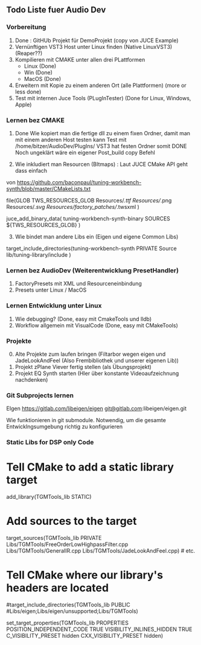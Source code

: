 ## Todo Liste fuer Audio Dev

### Vorbereitung

1. Done : GitHUb Projekt für DemoProjekt (copy von JUCE Example)
2. Vernünftigen VST3 Host unter Linux finden (Native LinuxVST3) (Reaper??)
3. Kompilieren mit CMAKE unter allen drei PLattformen 
    * Linux (Done)
    * Win (Done)
    * MacOS (Done)
4. Erweitern mit Kopie zu einem anderen Ort (alle Plattformen) (more or less done)
5. Test mit internen Juce Tools (PLugInTester) (Done for Linux, Windows, Apple)


### Lernen bez CMAKE 
1. Done Wie kopiert man die fertige dll zu einem fixen Ordner, damit man mit einem anderen Host testen kann
 Test mit /home/bitzer/AudioDev/PlugIns/ VST3 hat festen Ordner somit DONE 
 Noch ungeklärt wäre ein eigener Post_build copy Befehl





2. Wie inkludiert man Resourcen (BItmaps) : Laut JUCE CMake API geht dass einfach

von https://github.com/baconpaul/tuning-workbench-synth/blob/master/CMakeLists.txt

file(GLOB TWS_RESOURCES_GLOB
  Resources/*.ttf 
  Resources/*.png 
  Resources/*.svg
  Resources/factory_patches/*.twsxml
  )

juce_add_binary_data( tuning-workbench-synth-binary
  SOURCES ${TWS_RESOURCES_GLOB}
)

3. Wie bindet man andere Libs ein (Eigen und eigene Common Libs)

target_include_directories(tuning-workbench-synth 
  PRIVATE
  Source
  lib/tuning-library/include
)


### Lernen bez AudioDev (Weiterentwicklung PresetHandler)
1. FactoryPresets mit XML und Resourceneinbindung 
2. Presets unter Linux / MacOS 

### Lernen Entwicklung unter Linux
1. Wie debugging? (Done, easy mit CmakeTools und lldb)
2. Workflow allgemein mit VisualCode (Done, easy mit CMakeTools)

### Projekte
0. Alte Projekte zum laufen bringen (Filtarbor wegen eigen und JadeLookAndFeel (Also Frembibliothek und unserer eigenen Lib))
1. Projekt zPlane Viever fertig stellen (als Übungsprojekt)
2. Projekt EQ Synth starten (HIer über konstante Videoaufzeichnung nachdenken)

### Git Subprojects lernen
EIgen https://gitlab.com/libeigen/eigen
git@gitlab.com:libeigen/eigen.git 

Wie funktionieren in git submodule. Notwendig, um die gesamte Entwicklngsumgebung richtig zu konfigurieren

### Static Libs for DSP only Code


# Tell CMake to add a static library target
add_library(TGMTools_lib STATIC)
# Add sources to the target
target_sources(TGMTools_lib PRIVATE
    Libs/TGMTools/FreeOrderLowHighpassFilter.cpp
    Libs/TGMTools/GeneralIR.cpp
    Libs/TGMTools/JadeLookAndFeel.cpp) # etc.
# Tell CMake where our library's headers are located
#target_include_directories(TGMTools_lib PUBLIC
#Libs/eigen;Libs/eigen/unsupported;Libs/TGMTools)

set_target_properties(TGMTools_lib PROPERTIES
    POSITION_INDEPENDENT_CODE TRUE
    VISIBILITY_INLINES_HIDDEN TRUE
    C_VISIBILITY_PRESET hidden
    CXX_VISIBILITY_PRESET hidden)

